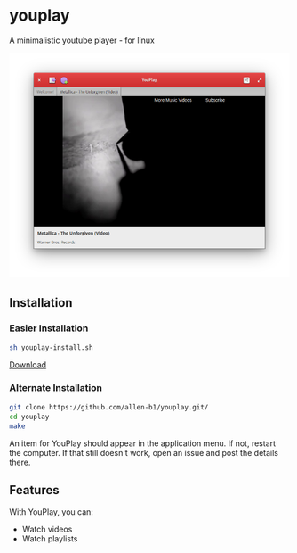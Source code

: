 # youplay
A minimalistic youtube player - for linux  

![Screenshot](screenshot.png)

## Installation
### Easier Installation
```bash
sh youplay-install.sh
```

<a href="youplay-install.sh" download="youplay-install.sh">Download</a>

### Alternate Installation
```bash
git clone https://github.com/allen-b1/youplay.git/
cd youplay
make
```

An item for YouPlay should appear in the application menu. If not, restart the computer. If that still doesn't work, open an issue and post the details there.

## Features
With YouPlay, you can:
* Watch videos
* Watch playlists
